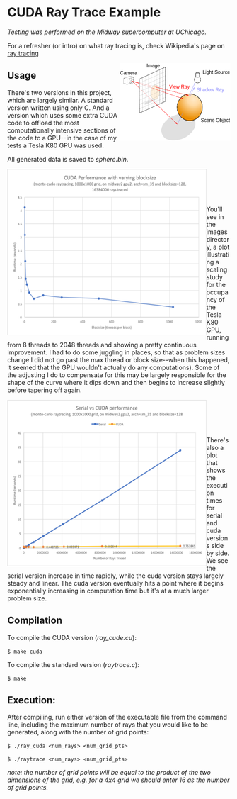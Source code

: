 # CUDA Ray Trace Example

_Testing was performed on the Midway supercomputer at UChicago._

For a refresher (or intro) on what ray tracing is, check Wikipedia's
page on [ray tracing](https://en.wikipedia.org/wiki/Ray_tracing_(graphics))

<img align="right" width="250" height="175"
     title="cup" src="./images/ray_trace_example.png">

## Usage


There's two versions in this project, which are largely similar. A
standard version written using only C. And a version which uses some extra
CUDA code to offload the most computationally intensive sections of the
code to a GPU--in the case of my tests a Tesla K80 GPU was used.

All generated data is saved to _sphere.bin_.



<img align="left" width="450" height="375"
     title="cup" src="./images/plot_2.png">

<br><br><br><br>

You'll see in the images directory, a plot illustrating a scaling study for the
occupancy of the Tesla K80 GPU, running from 8 threads to 2048 threads and showing
a pretty continuous improvement. I had to do some juggling in places, so that as problem
sizes change I did not go past the max thread or block size--when this happened, it seemed
that the GPU wouldn't actually do any computations). Some of the adjusting I do to compensate
for this may be largely responsible for the shape of the curve where it dips down and then
begins to increase slightly before tapering off again.


<img align="left" width="450" height="375"
     title="cup" src="./images/plot_1.png">

<br><br><br><br>

There's also a plot that shows the execution times for serial and cuda versions side
by side. We see the serial version increase in time rapidly, while the cuda version stays largely
steady and linear. The cuda version eventually hits a point where it begins exponentially increasing in
computation time but it's at a much larger problem size.



## Compilation

To compile the CUDA version (_ray\_cude.cu_):
```
$ make cuda
```
To compile the standard version (_raytrace.c_):
```
$ make
```


## Execution:

After compiling, run either version of the executable file from the
command line, including the maximum number of rays that you would like
to be generated, along with the number of grid points:
```
$ ./ray_cuda <num_rays> <num_grid_pts>
```

```
$ ./raytrace <num_rays> <num_grid_pts>
```

_note: the number of grid points will be equal to the product of the
two dimensions of the grid, e.g. for a 4x4 grid we should enter 16 as the
number of grid points._





